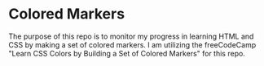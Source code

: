 # Colored Markers
The purpose of this repo is to monitor my progress in learning HTML and CSS by making a set of colored markers. I am utilizing the freeCodeCamp "Learn CSS Colors by Building a Set of Colored Markers" for this repo.

